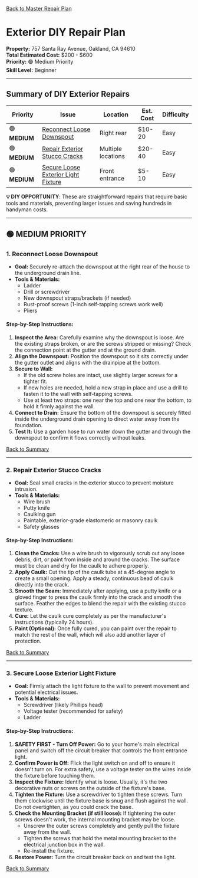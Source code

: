 [Back to Master Repair Plan](../master-repair-plan.md)

# Exterior DIY Repair Plan

**Property:** 757 Santa Ray Avenue, Oakland, CA 94610  
**Total Estimated Cost:** $200 - $600  
**Priority:** 🟢 Medium Priority  
**Skill Level:** Beginner

---

## Summary of DIY Exterior Repairs

| Priority | Issue | Location | Est. Cost | Difficulty |
|----------|-------|----------|-----------|------------|
| 🟢 **MEDIUM** | [Reconnect Loose Downspout](#1-reconnect-loose-downspout) | Right rear | $10-20 | Easy |
| 🟢 **MEDIUM** | [Repair Exterior Stucco Cracks](#2-repair-exterior-stucco-cracks) | Multiple locations | $20-40 | Easy |
| 🟢 **MEDIUM** | [Secure Loose Exterior Light Fixture](#3-secure-loose-exterior-light-fixture) | Front entrance | $5-10 | Easy |

**💡 DIY OPPORTUNITY**: These are straightforward repairs that require basic tools and materials, preventing larger issues and saving hundreds in handyman costs.

---

## 🟢 MEDIUM PRIORITY

### 1. Reconnect Loose Downspout
- **Goal:** Securely re-attach the downspout at the right rear of the house to the underground drain line.
- **Tools & Materials:**
    *   Ladder
    *   Drill or screwdriver
    *   New downspout straps/brackets (if needed)
    *   Rust-proof screws (1-inch self-tapping screws work well)
    *   Pliers

#### **Step-by-Step Instructions:**
1.  **Inspect the Area:** Carefully examine why the downspout is loose. Are the existing straps broken, or are the screws stripped or missing? Check the connection point at the gutter and at the ground drain.
2.  **Align the Downspout:** Position the downspout so it sits correctly under the gutter outlet and aligns with the drainpipe at the bottom.
3.  **Secure to Wall:**
    *   If the old screw holes are intact, use slightly larger screws for a tighter fit.
    *   If new holes are needed, hold a new strap in place and use a drill to fasten it to the wall with self-tapping screws.
    *   Use at least two straps: one near the top and one near the bottom, to hold it firmly against the wall.
4.  **Connect to Drain:** Ensure the bottom of the downspout is securely fitted inside the underground drain opening to direct water away from the foundation.
5.  **Test It:** Use a garden hose to run water down the gutter and through the downspout to confirm it flows correctly without leaks.

[Back to Summary](#summary-of-diy-exterior-repairs)

---

### 2. Repair Exterior Stucco Cracks
- **Goal:** Seal small cracks in the exterior stucco to prevent moisture intrusion.
- **Tools & Materials:**
    *   Wire brush
    *   Putty knife
    *   Caulking gun
    *   Paintable, exterior-grade elastomeric or masonry caulk
    *   Safety glasses

#### **Step-by-Step Instructions:**
1.  **Clean the Cracks:** Use a wire brush to vigorously scrub out any loose debris, dirt, or paint from inside and around the cracks. The surface must be clean and dry for the caulk to adhere properly.
2.  **Apply Caulk:** Cut the tip of the caulk tube at a 45-degree angle to create a small opening. Apply a steady, continuous bead of caulk directly into the crack.
3.  **Smooth the Seam:** Immediately after applying, use a putty knife or a gloved finger to press the caulk firmly into the crack and smooth the surface. Feather the edges to blend the repair with the existing stucco texture.
4.  **Cure:** Let the caulk cure completely as per the manufacturer's instructions (typically 24 hours).
5.  **Paint (Optional):** Once fully cured, you can paint over the repair to match the rest of the wall, which will also add another layer of protection.

[Back to Summary](#summary-of-diy-exterior-repairs)

---

### 3. Secure Loose Exterior Light Fixture
- **Goal:** Firmly attach the light fixture to the wall to prevent movement and potential electrical issues.
- **Tools & Materials:**
    *   Screwdriver (likely Phillips head)
    *   Voltage tester (recommended for safety)
    *   Ladder

#### **Step-by-Step Instructions:**
1.  **SAFETY FIRST - Turn Off Power:** Go to your home's main electrical panel and switch off the circuit breaker that controls the front entrance light.
2.  **Confirm Power is Off:** Flick the light switch on and off to ensure it doesn't turn on. For extra safety, use a voltage tester on the wires inside the fixture before touching them.
3.  **Inspect the Fixture:** Identify what is loose. Usually, it's the two decorative nuts or screws on the outside of the fixture's base.
4.  **Tighten the Fixture:** Use a screwdriver to tighten these screws. Turn them clockwise until the fixture base is snug and flush against the wall. Do not overtighten, as you could crack the base.
5.  **Check the Mounting Bracket (if still loose):** If tightening the outer screws doesn't work, the internal mounting bracket may be loose.
    *   Unscrew the outer screws completely and gently pull the fixture away from the wall.
    *   Tighten the screws that hold the metal mounting bracket to the electrical junction box in the wall.
    *   Re-install the fixture.
6.  **Restore Power:** Turn the circuit breaker back on and test the light.

[Back to Summary](#summary-of-diy-exterior-repairs)